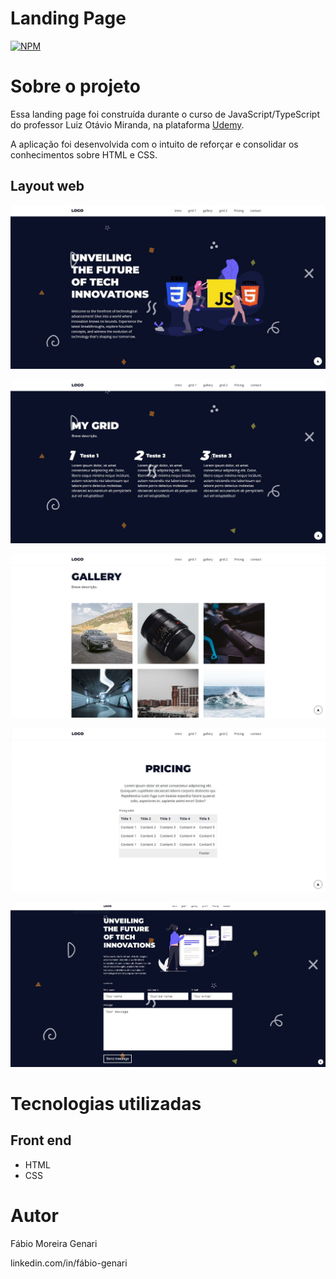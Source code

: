 # Landing Page 
[![NPM](https://img.shields.io/npm/l/react)](https://github.com/Fabio-Genari/landing-page/blob/main/LICENSE) 

# Sobre o projeto

Essa landing page foi construída durante o curso de JavaScript/TypeScript do professor Luiz Otávio Miranda, na plataforma [Udemy](https://www.udemy.com "Site da Udemy").

A aplicação foi desenvolvida com o intuito de reforçar e consolidar os conhecimentos sobre HTML e CSS.

## Layout web
![Web 1](https://github.com/Fabio-Genari/landing-page/blob/main/assets/img/home.JPG)

![Web 2](https://github.com/Fabio-Genari/landing-page/blob/main/assets/img/grid.JPG)

![Web 3](https://github.com/Fabio-Genari/landing-page/blob/main/assets/img/gallery.JPG)

![Web 4](https://github.com/Fabio-Genari/landing-page/blob/main/assets/img/pricing.JPG)

![Web 5](https://github.com/Fabio-Genari/landing-page/blob/main/assets/img/contact.JPG)

# Tecnologias utilizadas
## Front end
- HTML
- CSS

# Autor

Fábio Moreira Genari

 linkedin.com/in/fábio-genari
